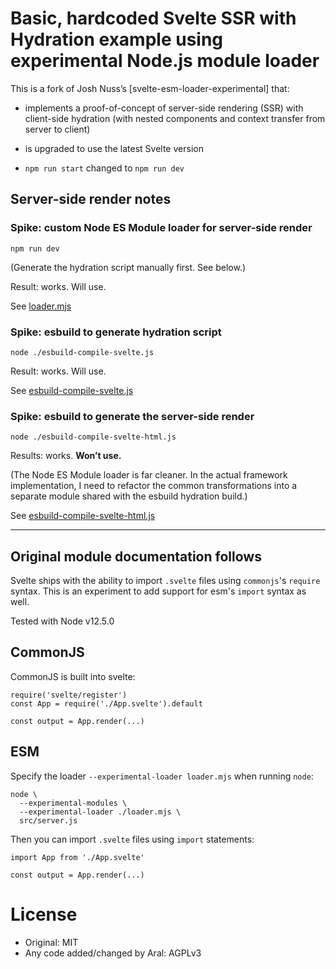 # Basic, hardcoded Svelte SSR with Hydration example using experimental Node.js module loader

This is a fork of Josh Nuss’s [svelte-esm-loader-experimental] that:

  - implements a proof-of-concept of server-side rendering (SSR) with client-side
    hydration (with nested components and context transfer from server to client)

  - is upgraded to use the latest Svelte version

  - `npm run start` changed to `npm run dev`

## Server-side render notes

### Spike: custom Node ES Module loader for server-side render

```shell
npm run dev
```

(Generate the hydration script manually first. See below.)

Result: works. Will use.

See [loader.mjs](./loader.mjs)

### Spike: esbuild to generate hydration script

```shell
node ./esbuild-compile-svelte.js
```

Result: works. Will use.

See [esbuild-compile-svelte.js](./esbuild-compile-svelte.js)

### Spike: esbuild to generate the server-side render

```shell
node ./esbuild-compile-svelte-html.js
```

Results: works. __Won’t use.__

(The Node ES Module loader is far cleaner. In the actual framework implementation, I need to refactor the common transformations into a separate module shared with the esbuild hydration build.)

See [esbuild-compile-svelte-html.js](./esbuild-compile-svelte.js)

---

## Original module documentation follows

Svelte ships with the ability to import `.svelte` files using `commonjs`'s `require` syntax.
This is an experiment to add support for esm's `import` syntax as well.

Tested with Node v12.5.0

## CommonJS

CommonJS is built into svelte:

```
require('svelte/register')
const App = require('./App.svelte').default

const output = App.render(...)
```

## ESM

Specify the loader `--experimental-loader loader.mjs` when running `node`:

```
node \
  --experimental-modules \
  --experimental-loader ./loader.mjs \
  src/server.js
```

Then you can import `.svelte` files using `import` statements:

```
import App from './App.svelte'

const output = App.render(...)
```

# License

  - Original: MIT
  - Any code added/changed by Aral: AGPLv3

